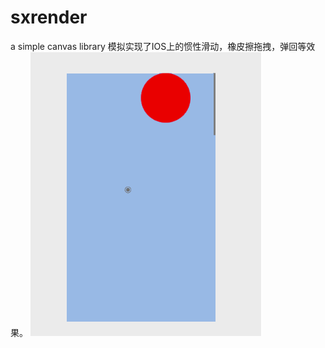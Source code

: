 # sxrender
a simple canvas library
模拟实现了IOS上的惯性滑动，橡皮擦拖拽，弹回等效果。
![image](https://github.com/USTCLX/sxrender/blob/master/example/example.gif)
